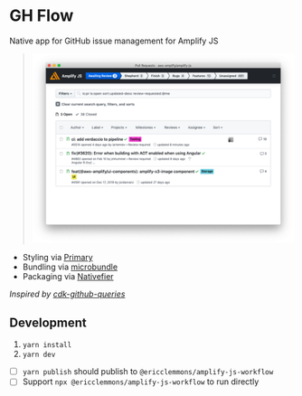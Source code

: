 # GH Flow

Native app for GitHub issue management for Amplify JS

> ![Screenshot](screenshot.png)

- Styling via [Primary](https://primer.style/css/utilities/box-shadow)
- Bundling via [microbundle](https://github.com/developit/microbundle)
- Packaging via [Nativefier](https://github.com/jiahaog/nativefier)

_Inspired by [cdk-github-queries](https://github.com/rix0rrr/cdk-github-queries/blob/master/chrome-app/links.js)_

## Development

1. `yarn install`
1. `yarn dev`

- [ ] `yarn publish` should publish to `@ericclemmons/amplify-js-workflow`
- [ ] Support `npx @ericclemmons/amplify-js-workflow` to run directly
